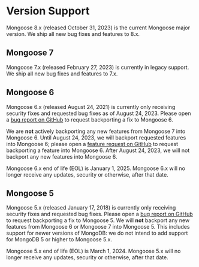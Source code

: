 # Version Support

Mongoose 8.x (released October 31, 2023) is the current Mongoose major version.
We ship all new bug fixes and features to 8.x.

## Mongoose 7

Mongoose 7.x (released February 27, 2023) is currently in legacy support.
We ship all new bug fixes and features to 7.x.

## Mongoose 6

Mongoose 6.x (released August 24, 2021) is currently only receiving security fixes and requested bug fixes as of August 24, 2023.
Please open a [bug report on GitHub](https://github.com/Automattic/mongoose/issues/new?assignees=&labels=&template=bug.yml) to request backporting a fix to Mongoose 6.

We are **not** actively backporting any new features from Mongoose 7 into Mongoose 6.
Until August 24, 2023, we will backport requested features into Mongoose 6; please open a [feature request on GitHub](https://github.com/Automattic/mongoose/issues/new?assignees=&labels=enhancement%2Cnew+feature&template=feature.yml) to request backporting a feature into Mongoose 6.
After August 24, 2023, we will not backport any new features into Mongoose 6.

Mongoose 6.x end of life (EOL) is January 1, 2025.
Mongoose 6.x will no longer receive any updates, security or otherwise, after that date.

## Mongoose 5

Mongoose 5.x (released January 17, 2018) is currently only receiving security fixes and requested bug fixes.
Please open a [bug report on GitHub](https://github.com/Automattic/mongoose/issues/new?assignees=&labels=&template=bug.yml) to request backporting a fix to Mongoose 5.
We will **not** backport any new features from Mongoose 6 or Mongoose 7 into Mongoose 5.
This includes support for newer versions of MongoDB: we do not intend to add support for MongoDB 5 or higher to Mongoose 5.x.

Mongoose 5.x end of life (EOL) is March 1, 2024.
Mongoose 5.x will no longer receive any updates, security or otherwise, after that date.
